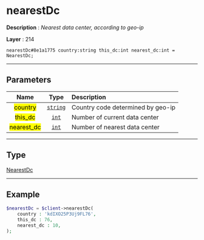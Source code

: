 # nearestDc

**Description** : *Nearest data center, according to geo\-ip*

**Layer** : 214

```tl
nearestDc#8e1a1775 country:string this_dc:int nearest_dc:int = NearestDc;
```

---

## Parameters

| Name | Type | Description |
| :---: | :---: | :--- |
| <mark>country</mark> | [`string`](type/string) | Country code determined by geo-ip |
| <mark>this_dc</mark> | [`int`](type/int) | Number of current data center |
| <mark>nearest_dc</mark> | [`int`](type/int) | Number of nearest data center |

---

## Type

[NearestDc](type/NearestDc)

---

## Example

```php
$nearestDc = $client->nearestDc(
	country : 'kdIXO25P3Uj9FL76',
	this_dc : 76,
	nearest_dc : 10,
);
```